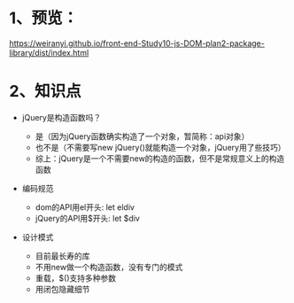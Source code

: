 # 1、预览：
https://weiranyi.github.io/front-end-Study10-js-DOM-plan2-package-library/dist/index.html
# 2、知识点
- jQuery是构造函数吗？
  - 是（因为jQuery函数确实构造了一个对象，暂简称：api对象）
  - 也不是（不需要写new jQuery()就能构造一个对象，jQuery用了些技巧）
  - 综上：jQuery是一个不需要new的构造的函数，但不是常规意义上的构造函数

- 编码规范
  - dom的API用el开头: let eldiv
  - jQuery的API用$开头: let $div

- 设计模式
  - 目前最长寿的库
  - 不用new做一个构造函数，没有专门的模式
  - 重载，$()支持多种参数
  - 用闭包隐藏细节
